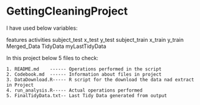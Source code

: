# GettingCleaningProject


I have used below variables:


features
activities
subject_test
x_test 
y_test
subject_train
x_train 
y_train 
Merged_Data
TidyData
myLastTidyData



In this project below 5 files to check:

	1. README.md	------ Operations performed in the script
	2. Codebook.md  ------ Information about files in project
	3. DataDownload.R----- R script for the download the data nad extract in Project
	4. run_analysis.R----- Actual operations performed
	5. FinalTidyData.txt-- Last Tidy Data generated from output

